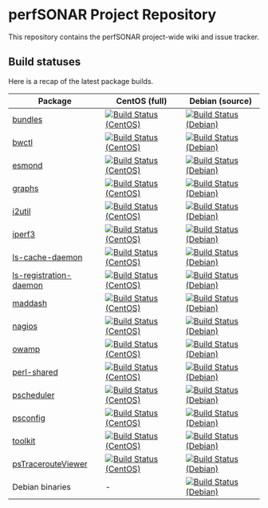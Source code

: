 # perfSONAR Project Repository

This repository contains the perfSONAR project-wide wiki and issue tracker.

## Build statuses
Here is a recap of the latest package builds.

| Package | CentOS (full) | Debian (source) |
| -------------|-------------|-------------|
| [bundles](https://github.com/perfsonar/bundles) | [![Build Status (CentOS)](https://perfsonar-dev3.grnoc.iu.edu/jenkins/buildStatus/icon?job=perfsonar-bundles-centos)](https://perfsonar-dev3.grnoc.iu.edu/jenkins/view/CentOS/job/perfsonar-bundles-centos/) | [![Build Status (Debian)](https://perfsonar-dev3.grnoc.iu.edu/jenkins/buildStatus/icon?job=bundles-debian-source)](https://perfsonar-dev3.grnoc.iu.edu/jenkins/view/Debian/job/bundles-debian-source/) |
| [bwctl](https://github.com/perfsonar/bwctl) | [![Build Status (CentOS)](https://perfsonar-dev3.grnoc.iu.edu/jenkins/buildStatus/icon?job=bwctl-centos)](https://perfsonar-dev3.grnoc.iu.edu/jenkins/view/CentOS/job/bwctl-centos/) | [![Build Status (Debian)](https://perfsonar-dev3.grnoc.iu.edu/jenkins/buildStatus/icon?job=bwctl-debian-source)](https://perfsonar-dev3.grnoc.iu.edu/jenkins/view/Debian/job/bwctl-debian-source/) |
| [esmond](https://github.com/esnet/esmond) | [![Build Status (CentOS)](https://perfsonar-dev3.grnoc.iu.edu/jenkins/buildStatus/icon?job=esmond-centos-docker)](https://perfsonar-dev3.grnoc.iu.edu/jenkins/view/CentOS/job/esmond-centos-docker/) | [![Build Status (Debian)](https://perfsonar-dev3.grnoc.iu.edu/jenkins/buildStatus/icon?job=esmond-debian-source)](https://perfsonar-dev3.grnoc.iu.edu/jenkins/view/Debian/job/esmond-debian-source/) |
| [graphs](https://github.com/perfsonar/graphs) | [![Build Status (CentOS)](https://perfsonar-dev3.grnoc.iu.edu/jenkins/buildStatus/icon?job=perfsonar-graphs-centos)](https://perfsonar-dev3.grnoc.iu.edu/jenkins/view/CentOS/job/perfsonar-graphs-centos/) | [![Build Status (Debian)](https://perfsonar-dev3.grnoc.iu.edu/jenkins/buildStatus/icon?job=graphs-debian-source)](https://perfsonar-dev3.grnoc.iu.edu/jenkins/view/Debian/job/graphs-debian-source/) |
| [i2util](https://github.com/perfsonar/i2util) | [![Build Status (CentOS)](https://perfsonar-dev3.grnoc.iu.edu/jenkins/buildStatus/icon?job=i2util-centos)](https://perfsonar-dev3.grnoc.iu.edu/jenkins/view/CentOS/job/i2util-centos/) | [![Build Status (Debian)](https://perfsonar-dev3.grnoc.iu.edu/jenkins/buildStatus/icon?job=i2util-debian-source)](https://perfsonar-dev3.grnoc.iu.edu/jenkins/view/Debian/job/i2util-debian-source/) |
| [iperf3](https://github.com/esnet/iperf3) | [![Build Status (CentOS)](https://perfsonar-dev3.grnoc.iu.edu/jenkins/buildStatus/icon?job=iperf3-centos)](https://perfsonar-dev3.grnoc.iu.edu/jenkins/view/CentOS/job/iperf3-centos/) | [![Build Status (Debian)](https://perfsonar-dev3.grnoc.iu.edu/jenkins/buildStatus/icon?job=iperf3-debian-source)](https://perfsonar-dev3.grnoc.iu.edu/jenkins/view/Debian/job/iperf3-debian-source/) |
| [ls-cache-daemon](https://github.com/perfsonar/ls-cache-daemon) | [![Build Status (CentOS)](https://perfsonar-dev3.grnoc.iu.edu/jenkins/buildStatus/icon?job=perfsonar-lscachedaemon-centos)](https://perfsonar-dev3.grnoc.iu.edu/jenkins/view/CentOS/job/perfsonar-lscachedaemon-centos/) | [![Build Status (Debian)](https://perfsonar-dev3.grnoc.iu.edu/jenkins/buildStatus/icon?job=ls-cache-daemon-debian-source)](https://perfsonar-dev3.grnoc.iu.edu/jenkins/view/Debian/job/ls-cache-daemon-debian-source/) |
| [ls-registration-daemon](https://github.com/perfsonar/ls-registration-daemon) | [![Build Status (CentOS)](https://perfsonar-dev3.grnoc.iu.edu/jenkins/buildStatus/icon?job=perfsonar-lsregistrationdaemon-centos)](https://perfsonar-dev3.grnoc.iu.edu/jenkins/view/CentOS/job/perfsonar-lsregistrationdaemon-centos/) | [![Build Status (Debian)](https://perfsonar-dev3.grnoc.iu.edu/jenkins/buildStatus/icon?job=ls-registration-daemon-debian-source)](https://perfsonar-dev3.grnoc.iu.edu/jenkins/view/Debian/job/ls-registration-daemon-debian-source/) |
| [maddash](https://github.com/esnet/maddash) | [![Build Status (CentOS)](https://perfsonar-dev3.grnoc.iu.edu/jenkins/buildStatus/icon?job=maddash-centos)](https://perfsonar-dev3.grnoc.iu.edu/jenkins/view/CentOS/job/maddash-centos/) | [![Build Status (Debian)](https://perfsonar-dev3.grnoc.iu.edu/jenkins/buildStatus/icon?job=maddash-debian-source)](https://perfsonar-dev3.grnoc.iu.edu/jenkins/view/Debian/job/maddash-debian-source/) |
| [nagios](https://github.com/perfsonar/nagios) | [![Build Status (CentOS)](https://perfsonar-dev3.grnoc.iu.edu/jenkins/buildStatus/icon?job=perfsonar-nagios-centos)](https://perfsonar-dev3.grnoc.iu.edu/jenkins/view/CentOS/job/perfsonar-nagios-centos/) | [![Build Status (Debian)](https://perfsonar-dev3.grnoc.iu.edu/jenkins/buildStatus/icon?job=nagios-debian-source)](https://perfsonar-dev3.grnoc.iu.edu/jenkins/view/Debian/job/nagios-debian-source/) |
| [owamp](https://github.com/perfsonar/owamp) | [![Build Status (CentOS)](https://perfsonar-dev3.grnoc.iu.edu/jenkins/buildStatus/icon?job=owamp-centos)](https://perfsonar-dev3.grnoc.iu.edu/jenkins/view/CentOS/job/owamp-centos/) | [![Build Status (Debian)](https://perfsonar-dev3.grnoc.iu.edu/jenkins/buildStatus/icon?job=owamp-debian-source)](https://perfsonar-dev3.grnoc.iu.edu/jenkins/view/Debian/job/owamp-debian-source/) |
| [perl-shared](https://github.com/perfsonar/perl-shared) | [![Build Status (CentOS)](https://perfsonar-dev3.grnoc.iu.edu/jenkins/buildStatus/icon?job=libperfsonar-centos)](https://perfsonar-dev3.grnoc.iu.edu/jenkins/view/CentOS/job/libperfsonar-centos/) | [![Build Status (Debian)](https://perfsonar-dev3.grnoc.iu.edu/jenkins/buildStatus/icon?job=libperfsonar-perl-debian-source)](https://perfsonar-dev3.grnoc.iu.edu/jenkins/view/Debian/job/libperfsonar-perl-debian-source/) |
| [pscheduler](https://github.com/perfsonar/pscheduler) | [![Build Status (CentOS)](https://perfsonar-dev3.grnoc.iu.edu/jenkins/buildStatus/icon?job=pscheduler-centos-docker)](https://perfsonar-dev3.grnoc.iu.edu/jenkins/view/CentOS/job/pscheduler-centos-docker/) | [![Build Status (Debian)](https://perfsonar-dev3.grnoc.iu.edu/jenkins/buildStatus/icon?job=pscheduler-debian-source)](https://perfsonar-dev3.grnoc.iu.edu/jenkins/view/Debian/job/pscheduler-debian-source/) |
| [psconfig](https://github.com/perfsonar/psconfig) | [![Build Status (CentOS)](https://perfsonar-dev3.grnoc.iu.edu/jenkins/buildStatus/icon?job=perfsonar-psconfig-centos)](https://perfsonar-dev3.grnoc.iu.edu/jenkins/view/CentOS/job/perfsonar-psconfig-centos/) | [![Build Status (Debian)](https://perfsonar-dev3.grnoc.iu.edu/jenkins/buildStatus/icon?job=psconfig-debian-source)](https://perfsonar-dev3.grnoc.iu.edu/jenkins/view/Debian/job/psconfig-debian-source/) |
| [toolkit](https://github.com/perfsonar/toolkit) | [![Build Status (CentOS)](https://perfsonar-dev3.grnoc.iu.edu/jenkins/buildStatus/icon?job=perfsonar-toolkit-centos)](https://perfsonar-dev3.grnoc.iu.edu/jenkins/view/CentOS/job/perfsonar-toolkit-centos/) | [![Build Status (Debian)](https://perfsonar-dev3.grnoc.iu.edu/jenkins/buildStatus/icon?job=toolkit-debian-source)](https://perfsonar-dev3.grnoc.iu.edu/jenkins/view/Debian/job/toolkit-debian-source/) |
| [psTracerouteViewer](https://github.com/perfsonar/psTracerouteViewer) | [![Build Status (CentOS)](https://perfsonar-dev3.grnoc.iu.edu/jenkins/buildStatus/icon?job=perfsonar-traceroute-viewer-centos)](https://perfsonar-dev3.grnoc.iu.edu/jenkins/view/CentOS/job/perfsonar-traceroute-viewer-centos/) | [![Build Status (Debian)](https://perfsonar-dev3.grnoc.iu.edu/jenkins/buildStatus/icon?job=perfsonar-traceroute-viewer-debian-source)](https://perfsonar-dev3.grnoc.iu.edu/jenkins/view/Debian/job/perfsonar-traceroute-viewer-debian-source/) |
| Debian binaries | - | [![Build Status (Debian)](https://perfsonar-dev3.grnoc.iu.edu/jenkins/buildStatus/icon?job=build-debian-binaries)](https://perfsonar-dev3.grnoc.iu.edu/jenkins/view/Debian/job/build-debian-binaries/) |

